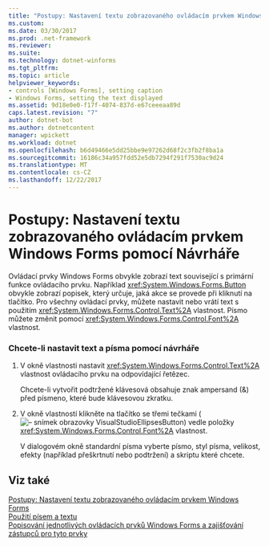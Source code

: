 ```yaml
---
title: "Postupy: Nastavení textu zobrazovaného ovládacím prvkem Windows Forms pomocí Návrháře"
ms.custom: 
ms.date: 03/30/2017
ms.prod: .net-framework
ms.reviewer: 
ms.suite: 
ms.technology: dotnet-winforms
ms.tgt_pltfrm: 
ms.topic: article
helpviewer_keywords:
- controls [Windows Forms], setting caption
- Windows Forms, setting the text displayed
ms.assetid: 9d18e0e0-f17f-4074-837d-e67ceeeaa89d
caps.latest.revision: "7"
author: dotnet-bot
ms.author: dotnetcontent
manager: wpickett
ms.workload: dotnet
ms.openlocfilehash: b6d49466e5dd25bbe9e97262d68f2c3fb2f8ba1a
ms.sourcegitcommit: 16186c34a957fdd52e5db7294f291f7530ac9d24
ms.translationtype: MT
ms.contentlocale: cs-CZ
ms.lasthandoff: 12/22/2017
---
```

# <a name="how-to-set-the-text-displayed-by-a-windows-forms-control-using-the-designer"></a>Postupy: Nastavení textu zobrazovaného ovládacím prvkem Windows Forms pomocí Návrháře
Ovládací prvky Windows Forms obvykle zobrazí text související s primární funkce ovládacího prvku. Například <xref:System.Windows.Forms.Button> obvykle zobrazí popisek, který určuje, jaká akce se provede při kliknutí na tlačítko. Pro všechny ovládací prvky, můžete nastavit nebo vrátí text s použitím <xref:System.Windows.Forms.Control.Text%2A> vlastnost. Písmo můžete změnit pomocí <xref:System.Windows.Forms.Control.Font%2A> vlastnost.  
  
### <a name="to-set-the-text-and-font-with-the-designer"></a>Chcete-li nastavit text a písma pomocí návrháře  
  
1.  V okně vlastnosti nastavit <xref:System.Windows.Forms.Control.Text%2A> vlastnost ovládacího prvku na odpovídající řetězec.  
  
     Chcete-li vytvořit podtržené klávesová obsahuje znak ampersand (&) před písmeno, které bude klávesovou zkratku.  
  
2.  V okně vlastností klikněte na tlačítko se třemi tečkami (![– snímek obrazovky VisualStudioEllipsesButton](../../../../docs/framework/winforms/media/vbellipsesbutton.png "vbEllipsesButton")) vedle položky <xref:System.Windows.Forms.Control.Font%2A> vlastnost.  
  
     V dialogovém okně standardní písma vyberte písmo, styl písma, velikost, efekty (například přeškrtnutí nebo podtržení) a skriptu které chcete.  
  
## <a name="see-also"></a>Viz také  
 [Postupy: Nastavení textu zobrazovaného ovládacím prvkem Windows Forms](../../../../docs/framework/winforms/controls/how-to-set-the-text-displayed-by-a-windows-forms-control.md)  
 [Použití písem a textu](../../../../docs/framework/winforms/advanced/using-fonts-and-text.md)  
 [Popisování jednotlivých ovládacích prvků Windows Forms a zajišťování zástupců pro tyto prvky](../../../../docs/framework/winforms/controls/labeling-individual-windows-forms-controls-and-providing-shortcuts-to-them.md)
